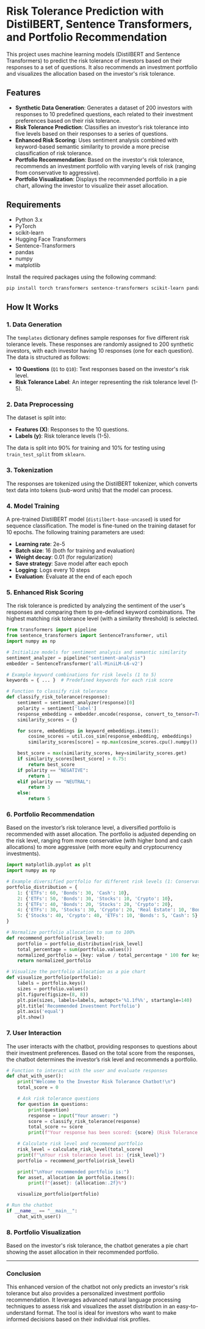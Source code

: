 # Risk Tolerance Prediction with DistilBERT, Sentence Transformers, and Portfolio Recommendation

This project uses machine learning models (DistilBERT and Sentence Transformers) to predict the risk tolerance of investors based on their responses to a set of questions. It also recommends an investment portfolio and visualizes the allocation based on the investor's risk tolerance.

## Features

- **Synthetic Data Generation**: Generates a dataset of 200 investors with responses to 10 predefined questions, each related to their investment preferences based on their risk tolerance.
- **Risk Tolerance Prediction**: Classifies an investor’s risk tolerance into five levels based on their responses to a series of questions.
- **Enhanced Risk Scoring**: Uses sentiment analysis combined with keyword-based semantic similarity to provide a more precise classification of risk tolerance.
- **Portfolio Recommendation**: Based on the investor's risk tolerance, recommends an investment portfolio with varying levels of risk (ranging from conservative to aggressive).
- **Portfolio Visualization**: Displays the recommended portfolio in a pie chart, allowing the investor to visualize their asset allocation.

## Requirements

- Python 3.x
- PyTorch
- scikit-learn
- Hugging Face Transformers
- Sentence-Transformers
- pandas
- numpy
- matplotlib

Install the required packages using the following command:

```bash
pip install torch transformers sentence-transformers scikit-learn pandas numpy matplotlib
```

## How It Works

### 1. **Data Generation**

The `templates` dictionary defines sample responses for five different risk tolerance levels. These responses are randomly assigned to 200 synthetic investors, with each investor having 10 responses (one for each question). The data is structured as follows:

- **10 Questions** (`Q1` to `Q10`): Text responses based on the investor's risk level.
- **Risk Tolerance Label**: An integer representing the risk tolerance level (1-5).

### 2. **Data Preprocessing**

The dataset is split into:
- **Features (X)**: Responses to the 10 questions.
- **Labels (y)**: Risk tolerance levels (1-5).

The data is split into 90% for training and 10% for testing using `train_test_split` from `sklearn`.

### 3. **Tokenization**

The responses are tokenized using the DistilBERT tokenizer, which converts text data into tokens (sub-word units) that the model can process.

### 4. **Model Training**

A pre-trained DistilBERT model (`distilbert-base-uncased`) is used for sequence classification. The model is fine-tuned on the training dataset for 10 epochs. The following training parameters are used:

- **Learning rate**: 2e-5
- **Batch size**: 16 (both for training and evaluation)
- **Weight decay**: 0.01 (for regularization)
- **Save strategy**: Save model after each epoch
- **Logging**: Logs every 10 steps
- **Evaluation**: Evaluate at the end of each epoch

### 5. **Enhanced Risk Scoring**

The risk tolerance is predicted by analyzing the sentiment of the user's responses and comparing them to pre-defined keyword combinations. The highest matching risk tolerance level (with a similarity threshold) is selected.

```python
from transformers import pipeline
from sentence_transformers import SentenceTransformer, util
import numpy as np

# Initialize models for sentiment analysis and semantic similarity
sentiment_analyzer = pipeline("sentiment-analysis")
embedder = SentenceTransformer('all-MiniLM-L6-v2')

# Example keyword combinations for risk levels (1 to 5)
keywords = { ... }  # Predefined keywords for each risk score

# Function to classify risk tolerance
def classify_risk_tolerance(response):
    sentiment = sentiment_analyzer(response)[0]
    polarity = sentiment['label']
    response_embedding = embedder.encode(response, convert_to_tensor=True)
    similarity_scores = {}

    for score, embeddings in keyword_embeddings.items():
        cosine_scores = util.cos_sim(response_embedding, embeddings)
        similarity_scores[score] = np.max(cosine_scores.cpu().numpy())

    best_score = max(similarity_scores, key=similarity_scores.get)
    if similarity_scores[best_score] > 0.75:
        return best_score
    if polarity == "NEGATIVE":
        return 1
    elif polarity == "NEUTRAL":
        return 3
    else:
        return 5
```

### 6. **Portfolio Recommendation**

Based on the investor’s risk tolerance level, a diversified portfolio is recommended with asset allocation. The portfolio is adjusted depending on the risk level, ranging from more conservative (with higher bond and cash allocations) to more aggressive (with more equity and cryptocurrency investments).

```python
import matplotlib.pyplot as plt
import numpy as np

# Example diversified portfolio for different risk levels (1: Conservative, 5: Aggressive)
portfolio_distribution = {
    1: {'ETFs': 60, 'Bonds': 30, 'Cash': 10},
    2: {'ETFs': 50, 'Bonds': 30, 'Stocks': 10, 'Crypto': 10},
    3: {'ETFs': 40, 'Bonds': 20, 'Stocks': 20, 'Crypto': 20},
    4: {'ETFs': 30, 'Stocks': 30, 'Crypto': 20, 'Real Estate': 10, 'Bonds': 10},
    5: {'Stocks': 40, 'Crypto': 40, 'ETFs': 10, 'Bonds': 5, 'Cash': 5}
}

# Normalize portfolio allocation to sum to 100%
def recommend_portfolio(risk_level):
    portfolio = portfolio_distribution[risk_level]
    total_percentage = sum(portfolio.values())
    normalized_portfolio = {key: value / total_percentage * 100 for key, value in portfolio.items()}
    return normalized_portfolio

# Visualize the portfolio allocation as a pie chart
def visualize_portfolio(portfolio):
    labels = portfolio.keys()
    sizes = portfolio.values()
    plt.figure(figsize=(8, 8))
    plt.pie(sizes, labels=labels, autopct='%1.1f%%', startangle=140)
    plt.title('Recommended Investment Portfolio')
    plt.axis('equal')
    plt.show()
```

### 7. **User Interaction**

The user interacts with the chatbot, providing responses to questions about their investment preferences. Based on the total score from the responses, the chatbot determines the investor’s risk level and recommends a portfolio.

```python
# Function to interact with the user and evaluate responses
def chat_with_user():
    print("Welcome to the Investor Risk Tolerance Chatbot!\n")
    total_score = 0

    # Ask risk tolerance questions
    for question in questions:
        print(question)
        response = input("Your answer: ")
        score = classify_risk_tolerance(response)
        total_score += score
        print(f"Your response has been scored: {score} (Risk Tolerance Level)")

    # Calculate risk level and recommend portfolio
    risk_level = calculate_risk_level(total_score)
    print(f"\nYour risk tolerance level is: {risk_level}")
    portfolio = recommend_portfolio(risk_level)

    print("\nYour recommended portfolio is:")
    for asset, allocation in portfolio.items():
        print(f"{asset}: {allocation:.2f}%")

    visualize_portfolio(portfolio)

# Run the chatbot
if __name__ == "__main__":
    chat_with_user()
```

### 8. **Portfolio Visualization**

Based on the investor's risk tolerance, the chatbot generates a pie chart showing the asset allocation in their recommended portfolio.

---

### Conclusion

This enhanced version of the chatbot not only predicts an investor's risk tolerance but also provides a personalized investment portfolio recommendation. It leverages advanced natural language processing techniques to assess risk and visualizes the asset distribution in an easy-to-understand format. The tool is ideal for investors who want to make informed decisions based on their individual risk profiles.
